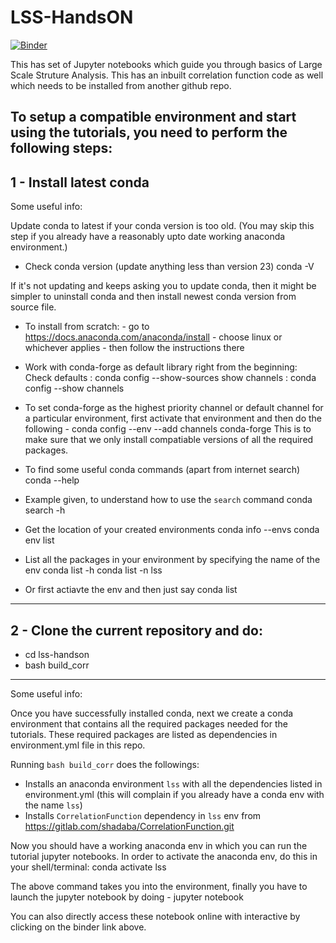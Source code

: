# LSS-HandsON
[![Binder](https://mybinder.org/badge_logo.svg)](https://mybinder.org/v2/gl/shadaba%2Flss-handson/master)


This has set of Jupyter notebooks which guide you through basics of Large Scale Struture Analysis. This has an inbuilt correlation function code as well which needs to be installed from another github repo.

**To setup a compatible environment and start using the tutorials, you need to perform the following steps:**
------------------------------------------------------------------------------
1 - Install latest conda
------------------------------------------------------------------------------

Some useful info:

Update conda to latest if your conda version is too old. (You may skip this step if you already have a reasonably upto date working anaconda environment.)

* Check conda version (update anything less than version 23)
conda -V

If it's not updating and keeps asking you to update conda, then it might be simpler to uninstall conda and then install newest conda version from source file.

* To install from scratch:
        - go to https://docs.anaconda.com/anaconda/install
        - choose linux or whichever applies
        - then follow the instructions there

* Work with conda-forge as default library right from the beginning:
Check defaults : conda config --show-sources
show channels : conda config --show channels

* To set conda-forge as the highest priority channel or default channel for a particular environment, first activate that environment and then do the following -
conda config --env --add channels conda-forge
This is to make sure that we only install compatiable versions of all the required packages.

* To find some useful conda commands (apart from internet search)
conda --help
* Example given, to understand how to use the `search` command
conda search -h
* Get the location of your created environments
conda info --envs
conda env list
* List all the packages in your environment by specifying the name of the env
conda list -h
conda list -n lss
* Or first actiavte the env and then just say
conda list

------------------------------------------------------------------------------
2 - Clone the current repository and do:
---
* cd lss-handson
* bash build_corr
---

Some useful info:

Once you have successfully installed conda, next we create a conda environment that contains all the required packages needed for the tutorials.
These required packages are listed as dependencies in environment.yml file in this repo.

Running `bash build_corr` does the followings:
  - Installs an anaconda environment `lss` with all the dependencies listed in environment.yml (this will complain if you already have a conda env with the name `lss`)
  - Installs `CorrelationFunction` dependency in `lss` env from https://gitlab.com/shadaba/CorrelationFunction.git

Now you should have a working anaconda env in which you can run the tutorial jupyter notebooks.
In order to activate the anaconda env, do this in your shell/terminal:
conda activate lss

The above command takes you into the environment, finally you have to launch the jupyter notebook by doing -
jupyter notebook

You can also directly access these notebook online with interactive by clicking on the binder link above.
